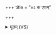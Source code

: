 +++
title = "०८ क एषाम्"

+++
<details><summary>मूलम् (VS)</summary>

क ए॑षां॒ कर्क॑री लिखत् ॥
</details>